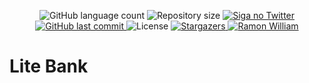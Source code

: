 
<p align="center">
  <img alt="GitHub language count" src="https://img.shields.io/github/languages/count/ronewill/README-ecoleta?color=%2304D361">

  <img alt="Repository size" src="https://img.shields.io/github/repo-size/roniewill/README-ecoleta">

  <a href="https://www.twitter.com/roniewill/">
    <img alt="Siga no Twitter" src="https://img.shields.io/twitter/url?url=https%3A%2F%2Fgithub.com%2Froniewill%2FREADME-ecoleta">
  </a>
  
  <a href="https://github.com/roniewill/README-ecoleta/commits/master">
    <img alt="GitHub last commit" src="https://img.shields.io/github/last-commit/roniewill/README-ecoleta">
  </a>
    
  <img alt="License" src="https://img.shields.io/badge/license-MIT-brightgreen">
  
  <a href="https://github.com/roniewill/README-ecoleta/stargazers">
    <img alt="Stargazers" src="https://img.shields.io/github/stars/roniewill/README-ecoleta?style=social">
  </a>

  <a href="https://www.linkedin.com/in/ramonwilliam/">
    <img alt="Ramon William" src="https://img.shields.io/badge/feito%20por-Ramon-William-%237519C1">
  </a>
</p>

# Lite Bank
